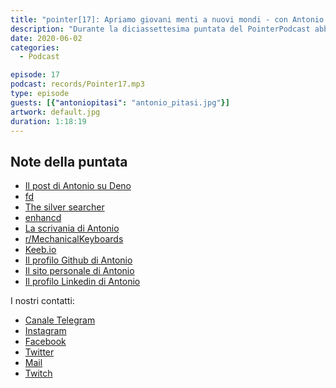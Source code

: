 ```yaml
---
title: "pointer[17]: Apriamo giovani menti a nuovi mondi - con Antonio Pitasi"
description: "Durante la diciassettesima puntata del PointerPodcast abbiamo deciso di invitare Antonio Pitasi, un nostro collega dell'università che attualmente lavora per Netxtworks. Durante questa chiacchierata abbiamo toccato molti punti interessanti, senza voler spoilerare troppo vi possiamo dire che abbiamo parlato di Vim e di tastiere meccaniche"
date: 2020-06-02
categories:
  - Podcast

episode: 17
podcast: records/Pointer17.mp3
type: episode
guests: [{"antoniopitasi": "antonio_pitasi.jpg"}]
artwork: default.jpg
duration: 1:18:19
---
```



## Note della puntata

<!-- wp:list -->
<ul><li><a href="https://anto.pt/post/deno-is-here/">Il post di Antonio su Deno</a></li><li><a href="https://todoist.com/showTask?id=3938200697&amp;sync_id=3938200697">fd</a></li><li><a href="https://github.com/ggreer/the_silver_searcher">The silver searcher</a></li><li><a href="https://github.com/b4b4r07/enhancd">enhancd</a></li><li><a href="https://www.linkedin.com/posts/pitasi_keyboard-activity-6580893847499476992-RBex/">La scrivania di Antonio</a></li><li><a href="https://www.reddit.com/r/MechanicalKeyboards/">r/MechanicalKeyboards</a></li><li><a href="https://keeb.io">Keeb.io</a></li><li><a href="https://github.com/Pitasi">Il profilo Github di Antonio</a></li><li><a href="https://anto.pt">Il sito personale di Antonio</a></li><li><a href="https://www.linkedin.com/in/pitasi/">Il profilo Linkedin di Antonio</a></li></ul>
<!-- /wp:list -->


I nostri contatti:

- [Canale Telegram](https://t.me/PointerPodcast)
- [Instagram](https://www.instagram.com/pointerpodcast/)
- [Facebook](https://www.facebook.com/pointerPodcast/)
- [Twitter](https://twitter.com/PointerPodcast)
- [Mail](info@pointerpodcast.it)
- [Twitch](https://www.twitch.tv/pointerpodcast)

